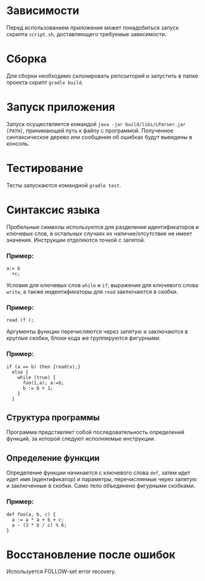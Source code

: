 # Зависимости
Перед использованием приложения может понадобиться запуск скрипта `script.sh`, доставляющего требуемые зависимости.

# Сборка
Для сборки необходимо склонировать репозиторий и запустить в папке проекта скрипт `gradle build`. 

# Запуск приложения
Запуск осуществляется командой `java -jar build/libs/LParser.jar [PATH]`, принимающей путь к файлу с программой. Полученное синтаксическое дерево или сообщения об ошибках будут выведены в консоль.

# Тестирование
Тесты запускаются командной `gradle test`.

# Синтаксис языка
Пробельные символы используются для разделения идентификаторов и ключевых слов, в остальных случаях их наличие/отсутствие не имеет значения. Инструкции отделяются точкой с запятой.
### Пример:
```
a:= b  
  +c;
```
Условия для ключевых слов `while` и `if`; выражения для ключевого слова `write`, а также индентификаторы для `read` заключаются в скобки.
### Пример:
```
read (f );
```
Аргументы функции перечисляются через запятую и заключаются в круглые скобки, блоки кода же группируются фигурными.
### Пример:

```
if (a == b) then {read(x);}
  else {
    while (true) {
      foo(1,a); a:=b;
      b := b + 1;
    }
  }
```

## Структура программы
Программа представляет собой последовательность определений функций, за которой следуют исполняемые инструкции.

## Определение функции
Определение функции начинается с ключевого слова `def`, затем идет идет имя (идентификатор) и параметры, перечисляемые через запятую и заключенные в скобки. Само тело объединено фигурными скобками.
### Пример:
```
def foo(a, b, c) {
  a := a * a + b + c;
  a - (3 * b / c) % 6;
}
```

# Восстановление после ошибок
Используется FOLLOW-set error recovery.
